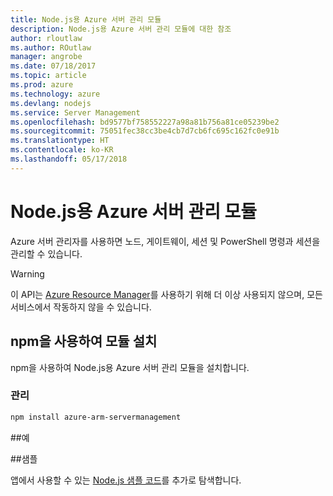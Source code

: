 ```yaml
---
title: Node.js용 Azure 서버 관리 모듈
description: Node.js용 Azure 서버 관리 모듈에 대한 참조
author: rloutlaw
ms.author: ROutlaw
manager: angrobe
ms.date: 07/18/2017
ms.topic: article
ms.prod: azure
ms.technology: azure
ms.devlang: nodejs
ms.service: Server Management
ms.openlocfilehash: bd9577bf758552227a98a81b756a81ce05239be2
ms.sourcegitcommit: 75051fec38cc3be4cb7d7cb6fc695c162fc0e91b
ms.translationtype: HT
ms.contentlocale: ko-KR
ms.lasthandoff: 05/17/2018
---
```

# <a name="azure-server-management-modules-for-nodejs"></a>Node.js용 Azure 서버 관리 모듈

Azure 서버 관리자를 사용하면 노드, 게이트웨이, 세션 및 PowerShell 명령과 세션을 관리할 수 있습니다.

> [!WARNING]
> 이 API는 [Azure Resource Manager](/javascript/api/overview/azure/resources)를 사용하기 위해 더 이상 사용되지 않으며, 모든 서비스에서 작동하지 않을 수 있습니다.

## <a name="install-the-module-with-npm"></a>npm을 사용하여 모듈 설치

npm을 사용하여 Node.js용 Azure 서버 관리 모듈을 설치합니다.

### <a name="management"></a>관리

```bash
npm install azure-arm-servermanagement
```

##<a name="example"></a>예

##<a name="samples"></a>샘플

앱에서 사용할 수 있는 [Node.js 샘플 코드](https://azure.microsoft.com/resources/samples/?platform=nodejs)를 추가로 탐색합니다.